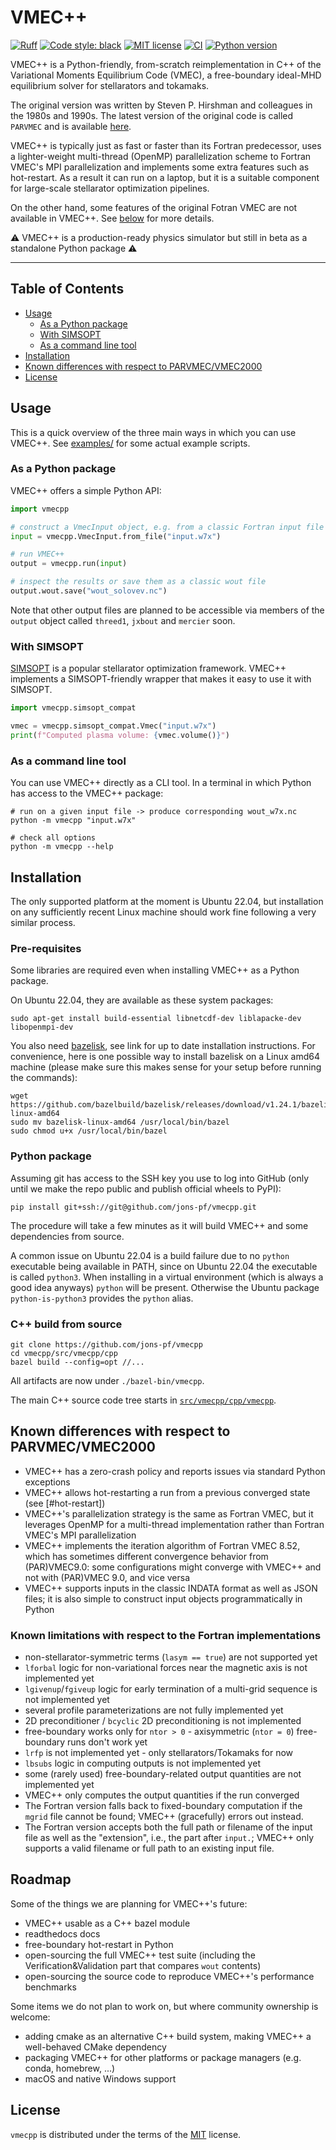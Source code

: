 # VMEC++

<!--
[![PyPI - Version](https://img.shields.io/pypi/v/vmecpp.svg)](https://pypi.org/project/vmecpp)
[![PyPI - Python Version](https://img.shields.io/pypi/pyversions/vmecpp.svg)](https://pypi.org/project/vmecpp)
-->

[![Ruff](https://img.shields.io/endpoint?url=https://raw.githubusercontent.com/astral-sh/ruff/main/assets/badge/v2.json)](https://github.com/astral-sh/ruff)
[![Code style: black](https://img.shields.io/badge/code%20style-black-000000.svg)](https://github.com/psf/black)
[![MIT license](https://img.shields.io/badge/license-MIT-blue)](https://github.com/jons-pf/vmecpp?tab=MIT-1-ov-file#readme)
[![CI](https://github.com/jons-pf/vmecpp/actions/workflows/tests.yaml/badge.svg)](https://github.com/jons-pf/vmecpp/actions/workflows/tests.yaml)
[![Python version](https://img.shields.io/badge/python-3.10-blue)]()

VMEC++ is a Python-friendly, from-scratch reimplementation in C++ of the Variational Moments Equilibrium Code (VMEC),
a free-boundary ideal-MHD equilibrium solver for stellarators and tokamaks.

The original version was written by Steven P. Hirshman and colleagues in the 1980s and 1990s.
The latest version of the original code is called `PARVMEC` and is available [here](https://github.com/ORNL-Fusion/PARVMEC).

VMEC++ is typically just as fast or faster than its Fortran predecessor, uses a lighter-weight
multi-thread (OpenMP) parallelization scheme to Fortran VMEC's MPI parallelization and implements
some extra features such as hot-restart. As a result it can run on a laptop, but it is a suitable component
for large-scale stellarator optimization pipelines.

On the other hand, some features of the original Fotran VMEC are not available in VMEC++.
See [below](#known-differences-with-respect-to-parvmecvmec2000) for more details.

⚠️ VMEC++ is a production-ready physics simulator but still in beta as a standalone Python package ⚠️

-----

## Table of Contents

- [Usage](#usage)
  - [As a Python package](#as-a-python-package)
  - [With SIMSOPT](#with-simsopt)
  - [As a command line tool](#as-a-command-line-tool)
- [Installation](#installation)
- [Known differences with respect to PARVMEC/VMEC2000](#known-differences-with-respect-to-parvmecvmec2000)
- [License](#license)

## Usage

This is a quick overview of the three main ways in which you can use VMEC++.
See [examples/](examples/) for some actual example scripts.

### As a Python package

VMEC++ offers a simple Python API:

```python
import vmecpp

# construct a VmecInput object, e.g. from a classic Fortran input file
input = vmecpp.VmecInput.from_file("input.w7x")

# run VMEC++
output = vmecpp.run(input)

# inspect the results or save them as a classic wout file
output.wout.save("wout_solovev.nc")
```

Note that other output files are planned to be accessible via members of the `output` object called `threed1`, `jxbout` and `mercier` soon.

### With SIMSOPT

[SIMSOPT](https://simsopt.readthedocs.io) is a popular stellarator optimization framework.
VMEC++ implements a SIMSOPT-friendly wrapper that makes it easy to use it with SIMSOPT.

```python
import vmecpp.simsopt_compat

vmec = vmecpp.simsopt_compat.Vmec("input.w7x")
print(f"Computed plasma volume: {vmec.volume()}")
```

### As a command line tool

You can use VMEC++ directly as a CLI tool.
In a terminal in which Python has access to the VMEC++ package:

```console
# run on a given input file -> produce corresponding wout_w7x.nc
python -m vmecpp "input.w7x"

# check all options
python -m vmecpp --help
```

## Installation

The only supported platform at the moment is Ubuntu 22.04, but installation on any sufficiently recent Linux machine should work fine following a very similar process.

### Pre-requisites

Some libraries are required even when installing VMEC++ as a Python package.

On Ubuntu 22.04, they are available as these system packages:

```console
sudo apt-get install build-essential libnetcdf-dev liblapacke-dev libopenmpi-dev
```

You also need [bazelisk](https://github.com/bazelbuild/bazelisk), see link for up to date installation instructions.
For convenience, here is one possible way to install bazelisk on a Linux amd64 machine (please make sure this makes sense for your setup before running the commands):

```console
wget https://github.com/bazelbuild/bazelisk/releases/download/v1.24.1/bazelisk-linux-amd64
sudo mv bazelisk-linux-amd64 /usr/local/bin/bazel
sudo chmod u+x /usr/local/bin/bazel
```

### Python package

Assuming git has access to the SSH key you use to log into GitHub (only until we make the repo public and publish official wheels to PyPI):

```console
pip install git+ssh://git@github.com/jons-pf/vmecpp.git
```

The procedure will take a few minutes as it will build VMEC++ and some dependencies from source.

A common issue on Ubuntu 22.04 is a build failure due to no `python` executable being available in PATH, since on Ubuntu 22.04 the executable is called `python3`.
When installing in a virtual environment (which is always a good idea anyways) `python` will be present.
Otherwise the Ubuntu package `python-is-python3` provides the `python` alias.

### C++ build from source

```console
git clone https://github.com/jons-pf/vmecpp
cd vmecpp/src/vmecpp/cpp
bazel build --config=opt //...
```

All artifacts are now under `./bazel-bin/vmecpp`.

The main C++ source code tree starts in [`src/vmecpp/cpp/vmecpp`](src/vmecpp/cpp/vmecpp).

## Known differences with respect to PARVMEC/VMEC2000

- VMEC++ has a zero-crash policy and reports issues via standard Python exceptions
- VMEC++ allows hot-restarting a run from a previous converged state (see [#hot-restart])
- VMEC++'s parallelization strategy is the same as Fortran VMEC, but it leverages OpenMP for a multi-thread implementation rather than Fortran VMEC's MPI parallelization
- VMEC++ implements the iteration algorithm of Fortran VMEC 8.52, which has sometimes different convergence behavior from (PAR)VMEC9.0: some configurations might converge with VMEC++ and not with (PAR)VMEC 9.0, and vice versa
- VMEC++ supports inputs in the classic INDATA format as well as JSON files; it is also simple to construct input objects programmatically in Python

### Known limitations with respect to the Fortran implementations
- non-stellarator-symmetric terms (`lasym == true`) are not supported yet
- `lforbal` logic for non-variational forces near the magnetic axis is not implemented yet
- `lgivenup`/`fgiveup` logic for early termination of a multi-grid sequence is not implemented yet
- several profile parameterizations are not fully implemented yet
- 2D preconditioner / `bcyclic` 2D preconditioning is not implemented
- free-boundary works only for `ntor > 0` - axisymmetric (`ntor = 0`) free-boundary runs don't work yet
- `lrfp` is not implemented yet - only stellarators/Tokamaks for now
- `lbsubs` logic in computing outputs is not implemented yet
- some (rarely used) free-boundary-related output quantities are not implemented yet
- VMEC++ only computes the output quantities if the run converged
- The Fortran version falls back to fixed-boundary computation if the `mgrid` file cannot be found; VMEC++ (gracefully) errors out instead.
- The Fortran version accepts both the full path or filename of the input file as well as the "extension", i.e., the part after `input.`; VMEC++ only supports a valid filename or full path to an existing input file.

## Roadmap

Some of the things we are planning for VMEC++'s future:
- VMEC++ usable as a C++ bazel module
- readthedocs docs
- free-boundary hot-restart in Python
- open-sourcing the full VMEC++ test suite (including the Verification&Validation part that compares `wout` contents)
- open-sourcing the source code to reproduce VMEC++'s performance benchmarks

Some items we do not plan to work on, but where community ownership is welcome:
- adding cmake as an alternative C++ build system, making VMEC++ a well-behaved CMake dependency
- packaging VMEC++ for other platforms or package managers (e.g. conda, homebrew, ...)
- macOS and native Windows support

## License

`vmecpp` is distributed under the terms of the [MIT](https://spdx.org/licenses/MIT.html) license.
